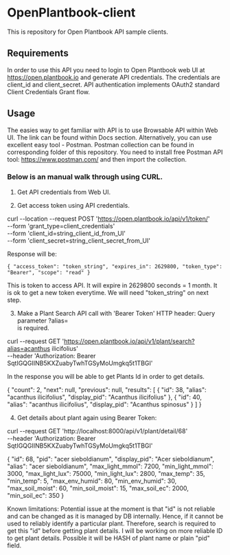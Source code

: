 # OpenPlantbook-client
This is repository for Open Plantbook API sample clients.

## Requirements
In order to use this API you need to login to Open Plantbook web UI at https://open.plantbook.io and generate API credentials. The credentials are client_id and client_secret. API authentication implements OAuth2 standard Client Credentials Grant flow.

## Usage
The easies way to get familiar with API is to use Browsable API within Web UI. The link can be found within Docs section.
Alternatively, you can use excellent easy tool - Postman. Postman collection can be found in corresponding folder of this repository. You need to install free Postman API tool: https://www.postman.com/ and then import the collection.

### Below is an manual walk through using CURL.

1. Get API credentials from Web UI.

2. Get access token using API credentials.

curl --location --request POST 'https://open.plantbook.io/api/v1/token/' \
--form 'grant_type=client_credentials' \
--form 'client_id=string_client_id_from_UI' \
--form 'client_secret=string_client_secret_from_UI'

Response will be:

`{
    "access_token": "token_string",
    "expires_in": 2629800,
    "token_type": "Bearer",
    "scope": "read"
}`

This is token to access API. It will expire in 2629800 seconds = 1 month. It is ok to get a new token everytime.
We will need "token_string" on next step.

3. Make a Plant Search API call with 'Bearer Token' HTTP header:
Query parameter ?alias=<search string> is required.

curl --request GET 'https://open.plantbook.io/api/v1/plant/search?alias=acanthus ilicifolius' \
--header 'Authorization: Bearer SqtIGQGIINB5KXZuabyTwhTGSyMoUmgkq5t1TBGI'

In the response you will be able to get Plants Id in order to get details.

{
    "count": 2,
    "next": null,
    "previous": null,
    "results": [
        {
            "id": 38,
            "alias": "acanthus ilicifolius",
            "display_pid": "Acanthus ilicifolius"
        },
        {
            "id": 40,
            "alias": "acanthus ilicifolius",
            "display_pid": "Acanthus spinosus"
        }
    ]
}

4.  Get details about plant again using Bearer Token:

curl --request GET 'http://localhost:8000/api/v1/plant/detail/68' \
--header 'Authorization: Bearer SqtIGQGIINB5KXZuabyTwhTGSyMoUmgkq5t1TBGI'

{
    "id": 68,
    "pid": "acer sieboldianum",
    "display_pid": "Acer sieboldianum",
    "alias": "acer sieboldianum",
    "max_light_mmol": 7200,
    "min_light_mmol": 3000,
    "max_light_lux": 75000,
    "min_light_lux": 2800,
    "max_temp": 35,
    "min_temp": 5,
    "max_env_humid": 80,
    "min_env_humid": 30,
    "max_soil_moist": 60,
    "min_soil_moist": 15,
    "max_soil_ec": 2000,
    "min_soil_ec": 350
}

Known limitations:
Potential issue at the moment is that "id" is not reliable and can be changed as it is managed by DB internally. Hence, if it cannot be used to  reliably identify a particular plant. Therefore, search is required to get this "id" before getting plant details. 
I will be working on more reliable ID to get plant details. Possible it will be  HASH of plant name or plain "pid" field.
